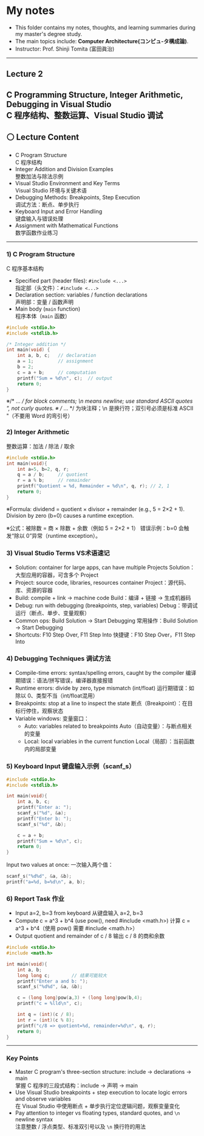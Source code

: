 #  My notes
- This folder contains my notes, thoughts, and learning summaries during my master's degree study.
- The main topics include: **Computer Architecture(コンピュ-タ構成論)**.
- Instructor: Prof. Shinji Tomita (富田眞治)  

---
## Lecture 2
C Programming Structure, Integer Arithmetic, Debugging in Visual Studio  <br/>
C 程序结构、整数运算、Visual Studio 调试 
---
## ⚪ Lecture Content  
- C Program Structure  
  C 程序结构  
- Integer Addition and Division Examples  
  整数加法与除法示例  
- Visual Studio Environment and Key Terms  
  Visual Studio 环境与关键术语  
- Debugging Methods: Breakpoints, Step Execution  
  调试方法：断点、单步执行  
- Keyboard Input and Error Handling  
  键盘输入与错误处理  
- Assignment with Mathematical Functions  
  数学函数作业练习  

---

### 1) C Program Structure  
C 程序基本结构  

- Specified part (header files): `#include <...>`  
  指定部（头文件）：`#include <...>`  
- Declaration section: variables / function declarations  
  声明部：变量 / 函数声明  
- Main body (`main` function)  
  程序本体（`main` 函数）  

```c
#include <stdio.h>
#include <stdlib.h>

/* Integer addition */
int main(void) {
    int a, b, c;   // declaration
    a = 1;         // assignment
    b = 2;
    c = a + b;     // computation
    printf("Sum = %d\n", c);  // output
    return 0;
}
```
※/* ... */ for block comments; \n means newline; use standard ASCII quotes ", not curly quotes.
※ /* ... */ 为块注释；\n 是换行符；双引号必须是标准 ASCII "（不要用 Word 的弯引号）

### 2) Integer Arithmetic
整数运算：加法 / 除法 / 取余

```c
#include <stdio.h>
int main(void){
    int a=5, b=2, q, r;
    q = a / b;     // quotient
    r = a % b;     // remainder
    printf("Quotient = %d, Remainder = %d\n", q, r); // 2, 1
    return 0;
}
```
※Formula: dividend = quotient × divisor + remainder (e.g., 5 = 2×2 + 1). Division by zero (b=0) causes a runtime exception.

※公式：被除数 = 商 × 除数 + 余数（例如 5 = 2×2 + 1） 错误示例：b=0 会触发“除以 0”异常（runtime exception）。

### 3) Visual Studio Terms   VS术语速记
- Solution: container for large apps, can have multiple Projects
  Solution：大型应用的容器，可含多个 Project
- Project: source code, libraries, resources container
  Project：源代码、库、资源的容器
- Build: compile + link → machine code
  Build：编译 + 链接 → 生成机器码
- Debug: run with debugging (breakpoints, step, variables)
  Debug：带调试运行（断点、单步、变量观察）
- Common ops: Build Solution → Start Debugging
  常用操作：Build Solution → Start Debugging
- Shortcuts: F10 Step Over, F11 Step Into
  快捷键：F10 Step Over，F11 Step Into

### 4) Debugging Techniques 调试方法
- Compile-time errors: syntax/spelling errors, caught by the compiler
  编译期错误：语法/拼写错误，编译器直接报错
- Runtime errors: divide by zero, type mismatch (int/float)
  运行期错误：如除以 0、类型不当（int/float混用）
- Breakpoints: stop at a line to inspect the state
  断点（Breakpoint）：在目标行停住，观察状态
- Variable windows:
  变量窗口：
    - Auto: variables related to breakpoints
      Auto（自动变量）：与断点相关的变量
    - Local: local variables in the current function
      Local（局部）：当前函数内的局部变量

### 5) Keyboard Input 键盘输入示例（scanf_s）
```c
#include <stdio.h>
#include <stdlib.h>

int main(void){
    int a, b, c;
    printf("Enter a: ");
    scanf_s("%d", &a);
    printf("Enter b: ");
    scanf_s("%d", &b);

    c = a + b;
    printf("Sum = %d\n", c);
    return 0;
}
```
Input two values at once:
一次输入两个值：
```c
scanf_s("%d%d", &a, &b);
printf("a=%d, b=%d\n", a, b);
```
### 6) Report Task   作业
- Input a=2, b=3 from keyboard
  从键盘输入 a=2, b=3
- Compute c = a^3 + b^4 (use pow(), need #include <math.h>)
  计算 c = a^3 + b^4（使用 pow() 需要 #include <math.h>）
- Output quotient and remainder of c / 8
  输出 c / 8 的商和余数
  
```c
#include <stdio.h>
#include <math.h>

int main(void){
    int a, b;
    long long c;        // 结果可能较大
    printf("Enter a and b: ");
    scanf_s("%d%d", &a, &b);

    c = (long long)pow(a,3) + (long long)pow(b,4);
    printf("c = %lld\n", c);

    int q = (int)(c / 8);
    int r = (int)(c % 8);
    printf("c/8 => quotient=%d, remainder=%d\n", q, r);
    return 0;
}
```
---
### Key Points
- Master C program's three-section structure: include → declarations → main  
  掌握 C 程序的三段式结构：include → 声明 → main  
- Use Visual Studio breakpoints + step execution to locate logic errors and observe variables  
  在 Visual Studio 中使用断点 + 单步执行定位逻辑问题，观察变量变化  
- Pay attention to integer vs floating types, standard quotes, and `\n` newline syntax  
  注意整数 / 浮点类型、标准双引号以及 `\n` 换行符的用法  
